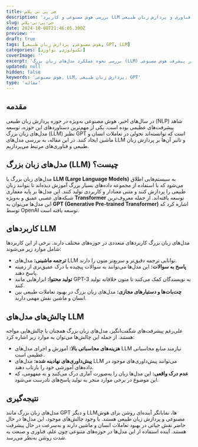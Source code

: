 ```yaml
---
title: جی پی تی پلاس
description: 'بررسی هوش مصنوعی و کاربرد LLM ها در پیشرفت فناوری و پردازش زبان طبیعی'
slug: جی-پی-تی-پلاس
date: 2024-10-08T21:46:05.390Z
preview: ''
draft: true
tags: [هوش مصنوعی, پردازش زبان طبیعی, GPT, LLM]
categories: [تکنولوژی, نوآوری]
coverImage: ''
excerpt: 'بررسی نحوه عملکرد مدل‌های زبان بزرگ (LLM) و نقش آن‌ها در پیشرفت هوش مصنوعی.'
updated: null
hidden: false
keywords: 'هوش مصنوعی, LLM, پردازش زبان طبیعی, GPT'
type: 'مقاله'
---
```


## مقدمه

در سال‌های اخیر، هوش مصنوعی به‌ویژه در حوزه پردازش زبان طبیعی (NLP) شاهد پیشرفت‌های عظیمی بوده است. یکی از مهم‌ترین دستاوردهای این حوزه، توسعه مدل‌های زبان بزرگ (LLM) نظیر GPT است که توانسته‌اند تحولی در تعاملات انسان و ماشین ایجاد کنند. در این مقاله، به بررسی مدل‌های LLM و تاثیر آن‌ها بر پردازش زبان طبیعی و فناوری‌های مرتبط می‌پردازیم.

## مدل‌های زبان بزرگ (LLM) چیست؟

مدل‌های زبان بزرگ یا **LLM (Large Language Models)** به سیستم‌هایی اطلاق می‌شود که با استفاده از مجموعه داده‌های بسیار بزرگ آموزش دیده‌اند تا بتوانند زبان طبیعی را پردازش کنند و متنی معنادار و کاربردی تولید کنند. این مدل‌ها بر پایه معماری شبکه‌های عصبی عمیق و به‌ویژه **Transformer** توسعه یافته‌اند. از جمله معروف‌ترین این مدل‌ها می‌توان به **GPT (Generative Pre-trained Transformer)** اشاره کرد که توسط OpenAI توسعه یافته است.

## کاربردهای LLM

مدل‌های زبان بزرگ کاربردهای متعددی در حوزه‌های مختلف دارند. برخی از این کاربردها شامل موارد زیر می‌شوند:

- **ترجمه ماشینی:** مدل‌های LLM توانایی ترجمه دقیق‌تر و سریع‌تر متون را دارند.
- **پاسخ به سوالات:** این مدل‌ها می‌توانند به سوالات پیچیده با درک عمیق‌تری از زمینه پاسخ دهند.
- **تولید محتوا:** ابزارهایی مانند GPT-3 به نویسندگان کمک می‌کنند تا متون خلاقانه تولید کنند.
- **چت‌بات‌ها و دستیارهای مجازی:** مدل‌های زبان بزرگ در بهبود تعاملات طبیعی بین انسان و ماشین نقش مهمی دارند.

## چالش‌های مدل‌های LLM

علی‌رغم پیشرفت‌های شگفت‌انگیز، مدل‌های زبان بزرگ همچنان با چالش‌هایی مواجه هستند. از جمله این چالش‌ها می‌توان به موارد زیر اشاره کرد:

- **هزینه‌های محاسباتی بالا:** آموزش و اجرای مدل‌های LLM نیازمند منابع محاسباتی عظیمی است.
- **پیش‌داوری‌های نهادینه شده:** مدل‌های LLM می‌توانند پیش‌داوری‌های موجود در داده‌های آموزشی خود را بازتاب دهند.
- **عدم درک واقعی:** این مدل‌ها زبان را به‌صورت آماری درک می‌کنند و نه مفهومی، که این موضوع در برخی موارد منجر به تولید پاسخ‌های نادرست می‌شود.

## نتیجه‌گیری

مدل‌های زبان بزرگ مانند GPT و دیگر LLMها، نمایانگر آینده‌ای روشن برای هوش مصنوعی و پردازش زبان طبیعی هستند. با وجود چالش‌های موجود، این مدل‌ها در حال حاضر نقش حیاتی در بهبود تعاملات انسان و ماشین دارند و به‌سرعت در حال پیشرفت هستند. آینده استفاده از این مدل‌ها در حوزه‌های متنوعی چون علم، فناوری و صنعت به شدت روشن به‌نظر می‌رسد.
